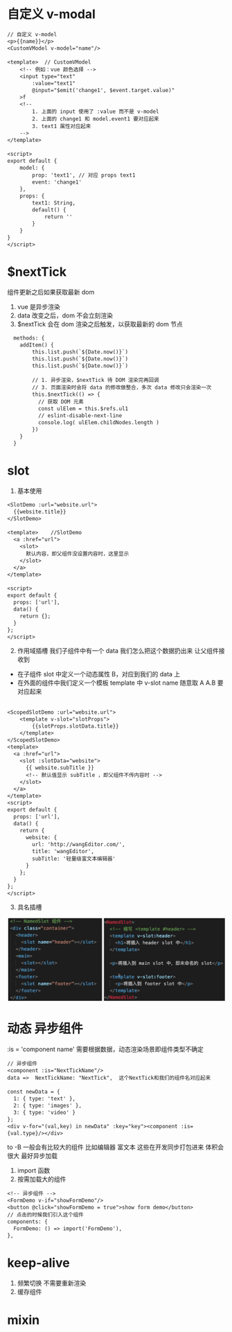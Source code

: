 # 自定义 v-modal

```
// 自定义 v-model
<p>{{name}}</p>
<CustomVModel v-model="name"/>

<template>  // CustomVModel
    <!-- 例如：vue 颜色选择 -->
    <input type="text"
        :value="text1"
        @input="$emit('change1', $event.target.value)"
    >f
    <!--
        1. 上面的 input 使用了 :value 而不是 v-model
        2. 上面的 change1 和 model.event1 要对应起来
        3. text1 属性对应起来
    -->
</template>

<script>
export default {
    model: {
        prop: 'text1', // 对应 props text1
        event: 'change1'
    },
    props: {
        text1: String,
        default() {
            return ''
        }
    }
}
</script>
```

# \$nextTick

组件更新之后如果获取最新 dom

1. vue 是异步渲染
2. data 改变之后，dom 不会立刻渲染
3. \$nextTick 会在 dom 渲染之后触发，以获取最新的 dom 节点

```
  methods: {
    addItem() {
        this.list.push(`${Date.now()}`)
        this.list.push(`${Date.now()}`)
        this.list.push(`${Date.now()}`)

        // 1. 异步渲染，$nextTick 待 DOM 渲染完再回调
        // 3. 页面渲染时会将 data 的修改做整合，多次 data 修改只会渲染一次
        this.$nextTick(() => {
          // 获取 DOM 元素
          const ulElem = this.$refs.ul1
          // eslint-disable-next-line
          console.log( ulElem.childNodes.length )
        })
    }
  }
```

# slot

1. 基本使用

```
<SlotDemo :url="website.url">
  {{website.title}}
</SlotDemo>

<template>    //SlotDemo
  <a :href="url">
    <slot>
      默认内容，即父组件没设置内容时，这里显示
    </slot>
  </a>
</template>

<script>
export default {
  props: ['url'],
  data() {
    return {};
  }
};
</script>
```

2. 作用域插槽
   我们子组件中有一个 data 我们怎么把这个数据扔出来 让父组件接收到

- 在子组件 slot 中定义一个动态属性 B，对应到我们的 data 上
- 在外面的组件中我们定义一个模板 template 中 v-slot name 随意取 A A.B 要对应起来

```

<ScopedSlotDemo :url="website.url">
    <template v-slot="slotProps">
        {{slotProps.slotData.title}}
    </template>
</ScopedSlotDemo>
<template>
  <a :href="url">
    <slot :slotData="website">
      {{ website.subTitle }}
      <!-- 默认值显示 subTitle ，即父组件不传内容时 -->
    </slot>
  </a>
</template>
<script>
export default {
  props: ['url'],
  data() {
    return {
      website: {
        url: 'http://wangEditor.com/',
        title: 'wangEditor',
        subTitle: '轻量级富文本编辑器'
      }
    };
  }
};
</script>
```

3. 具名插槽

![具名插槽](../static/img/slot.png)

# 动态 异步组件

:is = 'component name'
需要根据数据，动态渲染场景即组件类型不确定

```
// 异步组件
<component :is="NextTickName"/>
data =>  NextTickName: "NextTick",  这个NextTick和我们的组件名对应起来

const newData = {
  1: { type: 'text' },
  2: { type: 'images' },
  3: { type: 'video' }
};
<div v-for="(val,key) in newData" :key="key"><component :is={val.type}/></div>
```

to -B 一般会有比较大的组件 比如编辑器 富文本 这些在开发同步打包进来 体积会很大 最好异步加载

1. import 函数
2. 按需加载大的组件

```
<!-- 异步组件 -->
<FormDemo v-if="showFormDemo"/>
<button @click="showFormDemo = true">show form demo</button>
// 点击的时候我们引入这个组件
components: {
  FormDemo: () => import('FormDemo'),
},
```

# keep-alive

1. 频繁切换 不需要重新渲染
2. 缓存组件

# mixin
